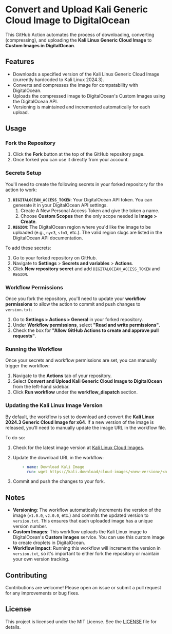# Convert and Upload Kali Generic Cloud Image to DigitalOcean

This GitHub Action automates the process of downloading, converting (compressing), and uploading the **Kali Linux Generic Cloud Image** to **Custom Images in DigitalOcean**.

## Features

- Downloads a specified version of the Kali Linux Generic Cloud Image (currently hardcoded to Kali Linux 2024.3).
- Converts and compresses the image for compatability with DigitalOcean.
- Uploads the compressed image to DigitalOcean's Custom Images using the DigitalOcean API.
- Versioning is maintained and incremented automatically for each upload.

## Usage

### Fork the Repository

1. Click the **Fork** button at the top of the GitHub repository page.
2. Once forked you can use it directly from your account.

### Secrets Setup

You'll need to create the following secrets in your forked repository for the action to work:

1. **`DIGITALOCEAN_ACCESS_TOKEN`**: Your DigitalOcean API token. You can generate it in your DigitalOcean API settings.
    1. Create A New Personal Access Token and give the token a name.
    2. Choose **Custom Scopes** then the only scope needed is **Image > Create**.
2. **`REGION`**: The DigitalOcean region where you'd like the image to be uploaded (e.g., `nyc3`, `sfo3`, etc.). The valid region slugs are listed in the DigitalOcean API documentation.

To add these secrets:

1. Go to your forked repository on GitHub.
2. Navigate to **Settings** > **Secrets and variables** > **Actions**.
3. Click **New repository secret** and add `DIGITALOCEAN_ACCESS_TOKEN` and `REGION`.

### Workflow Permissions

Once you fork the repository, you'll need to update your **workflow permissions** to allow the action to commit and push changes to `version.txt`:

1. Go to **Settings > Actions > General** in your forked repository.
2. Under **Workflow permissions**, select **"Read and write permissions"**.
3. Check the box for **"Allow GitHub Actions to create and approve pull requests"**.

### Running the Workflow

Once your secrets and workflow permissions are set, you can manually trigger the workflow:

1. Navigate to the **Actions** tab of your repository.
2. Select **Convert and Upload Kali Generic Cloud Image to DigitalOcean** from the left-hand sidebar.
3. Click **Run workflow** under the **workflow_dispatch** section.

### Updating the Kali Linux Image Version

By default, the workflow is set to download and convert the **Kali Linux 2024.3 Generic Cloud Image for x64**. If a new version of the image is released, you’ll need to manually update the image URL in the workflow file.

To do so:

1. Check for the latest image version at [Kali Linux Cloud Images](https://www.kali.org/get-kali/#kali-cloud).
2. Update the download URL in the workflow:
    ```yml
        - name: Download Kali Image
          run: wget https://kali.download/cloud-images/<new-version>/<new-image-file>.tar.xz
    ```

4. Commit and push the changes to your fork.

## Notes

- **Versioning**: The workflow automatically increments the version of the image (`v1.0.0`, `v2.0.0`, etc.) and commits the updated version to `version.txt`. This ensures that each uploaded image has a unique version number.
- **Custom Images**: This workflow uploads the Kali Linux image to DigitalOcean's **Custom Images** service. You can use this custom image to create droplets in DigitalOcean.
- **Workflow Impact**: Running this workflow will increment the version in `version.txt`, so it's important to either fork the repository or maintain your own version tracking.

## Contributing

Contributions are welcome! Please open an issue or submit a pull request for any improvements or bug fixes.

## License

This project is licensed under the MIT License. See the [LICENSE](./LICENSE) file for details.
